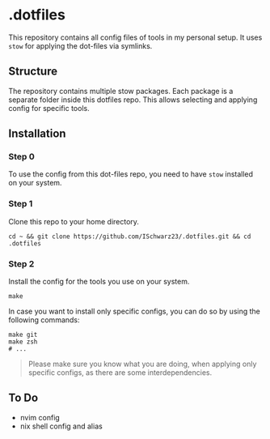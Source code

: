 # .dotfiles

This repository contains all config files of tools in my personal setup. It uses `stow` for applying the dot-files via symlinks.  

## Structure

The repository contains multiple stow packages. Each package is a separate folder inside this dotfiles repo. This allows selecting and applying config for specific tools.

## Installation

### Step 0

To use the config from this dot-files repo, you need to have `stow` installed on your system.

### Step 1

Clone this repo to your home directory.

```shell
cd ~ && git clone https://github.com/ISchwarz23/.dotfiles.git && cd .dotfiles
```

### Step 2

Install the config for the tools you use on your system.

```shell
make
```

In case you want to install only specific configs, you can do so by using the following commands:

```shell
make git
make zsh
# ...
```

> Please make sure you know what you are doing, when applying only specific configs, as there are some interdependencies.

## To Do

- nvim config
- nix shell config and alias
